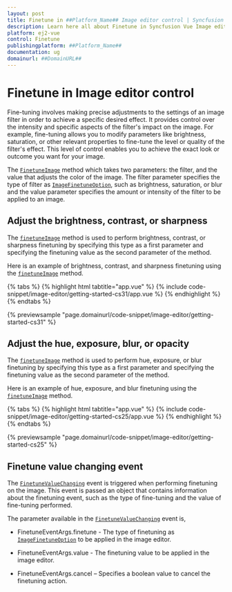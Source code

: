 ```yaml
---
layout: post
title: Finetune in ##Platform_Name## Image editor control | Syncfusion
description: Learn here all about Finetune in Syncfusion Vue Image editor component of Syncfusion Essential JS 2 and more.
platform: ej2-vue
control: Finetune 
publishingplatform: ##Platform_Name##
documentation: ug
domainurl: ##DomainURL##
---
```


# Finetune in Image editor control

Fine-tuning involves making precise adjustments to the settings of an image filter in order to achieve a specific desired effect. It provides control over the intensity and specific aspects of the filter's impact on the image. For example, fine-tuning allows you to modify parameters like brightness, saturation, or other relevant properties to fine-tune the level or quality of the filter's effect. This level of control enables you to achieve the exact look or outcome you want for your image. 

The [`FinetuneImage`](https://ej2.syncfusion.com/vue/documentation/api/image-editor/#finetuneimage) method which takes two parameters: the filter, and the value that adjusts the color of the image. The filter parameter specifies the type of filter as [`ImageFinetuneOption`](https://ej2.syncfusion.com/vue/documentation/api/image-editor/#imagefinetuneoption), such as brightness, saturation, or blur and the value parameter specifies the amount or intensity of the filter to be applied to an image. 

## Adjust the brightness, contrast, or sharpness 

The [`finetuneImage`](https://ej2.syncfusion.com/vue/documentation/api/image-editor/#finetuneImage) method is used to perform brightness, contrast, or sharpness finetuning by specifying this type as a first parameter and specifying the finetuning value as the second parameter of the method. 

Here is an example of brightness, contrast, and sharpness finetuning using the [`finetuneImage`](https://ej2.syncfusion.com/vue/documentation/api/image-editor/#finetuneImage) method. 

{% tabs %}
{% highlight html tabtitle="app.vue" %}
{% include code-snippet/image-editor/getting-started-cs31/app.vue %}
{% endhighlight %}
{% endtabs %}
        
{% previewsample "page.domainurl/code-snippet/image-editor/getting-started-cs31" %}

## Adjust the hue, exposure, blur, or opacity 

The [`finetuneImage`](https://ej2.syncfusion.com/vue/documentation/api/image-editor/#finetuneImage) method is used to perform hue, exposure, or blur finetuning by specifying this type as a first parameter and specifying the finetuning value as the second parameter of the method. 

Here is an example of hue, exposure, and blur finetuning using the [`finetuneImage`](https://ej2.syncfusion.com/vue/documentation/api/image-editor/#finetuneImage) method.

{% tabs %}
{% highlight html tabtitle="app.vue" %}
{% include code-snippet/image-editor/getting-started-cs25/app.vue %}
{% endhighlight %}
{% endtabs %}
        
{% previewsample "page.domainurl/code-snippet/image-editor/getting-started-cs25" %}

## Finetune value changing event 

The [`FinetuneValueChanging`](https://ej2.syncfusion.com/vue/documentation/api/image-editor/#finetunevaluechanging) event is triggered when performing finetuning on the image. This event is passed an object that contains information about the finetuning event, such as the type of fine-tuning and the value of fine-tuning performed. 

The parameter available in the [`FinetuneValueChanging`](https://ej2.syncfusion.com/vue/documentation/api/image-editor/#finetuneimage) event is, 

* FinetuneEventArgs.finetune - The type of finetuning as [`ImageFinetuneOption`](https://ej2.syncfusion.com/vue/documentation/api/image-editor/#imagefinetuneoption) to be applied in the image editor. 

* FinetuneEventArgs.value - The finetuning value to be applied in the image editor. 

* FinetuneEventArgs.cancel – Specifies a boolean value to cancel the finetuning action. 